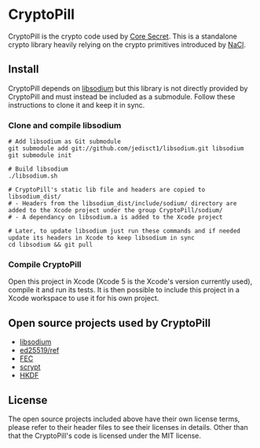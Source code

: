 # CryptoPill

CryptoPill is the crypto code used by [Core Secret](http://coresecret.io). This is a standalone crypto library heavily relying on the crypto primitives introduced by [NaCl](http://nacl.cr.yp.to/).


## Install

CryptoPill depends on [libsodium](https://github.com/jedisct1/libsodium) but this library is not directly provided by CryptoPill and must instead be included as a submodule. Follow these instructions to clone it and keep it in sync.

### Clone and compile libsodium

    # Add libsodium as Git submodule
    git submodule add git://github.com/jedisct1/libsodium.git libsodium
    git submodule init

    # Build libsodium
    ./libsodium.sh

    # CryptoPill's static lib file and headers are copied to libsodium_dist/
    # - Headers from the libsodium_dist/include/sodium/ directory are added to the Xcode project under the group CryptoPill/sodium/
    # - A dependancy on libsodium.a is added to the Xcode project

    # Later, to update libsodium just run these commands and if needed update its headers in Xcode to keep libsodium in sync
    cd libsodium && git pull

### Compile CryptoPill

Open this project in Xcode (Xcode 5 is the Xcode's version currently used), compile it and run its tests. It is then possible to include this project in a Xcode workspace to use it for his own project.


## Open source projects used by CryptoPill

* [libsodium](https://github.com/jedisct1/libsodium)
* [ed25519/ref](http://bench.cr.yp.to/supercop.html)
* [FEC](http://info.iet.unipi.it/~luigi/fec.html)
* [scrypt](http://www.tarsnap.com/scrypt.html)
* [HKDF](http://tools.ietf.org/html/rfc6234)


## License

The open source projects included above have their own license terms, please refer to their header files to see their licenses in details. Other than that the CryptoPill's code is licensed under the MIT license.
